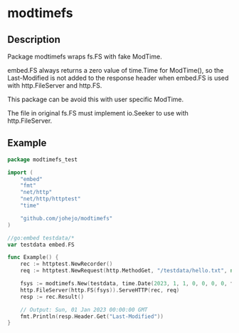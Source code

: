 # modtimefs

## Description

Package modtimefs wraps fs.FS with fake ModTime.

embed.FS always returns a zero value of time.Time for ModTime(), so the Last-Modified is not added to the response header when embed.FS is used with http.FileServer and http.FS.

This package can be avoid this with user specific ModTime.

The file in original fs.FS must implement io.Seeker to use with http.FileServer.

## Example

```go
package modtimefs_test

import (
	"embed"
	"fmt"
	"net/http"
	"net/http/httptest"
	"time"

	"github.com/johejo/modtimefs"
)

//go:embed testdata/*
var testdata embed.FS

func Example() {
	rec := httptest.NewRecorder()
	req := httptest.NewRequest(http.MethodGet, "/testdata/hello.txt", nil)

	fsys := modtimefs.New(testdata, time.Date(2023, 1, 1, 0, 0, 0, 0, time.UTC))
	http.FileServer(http.FS(fsys)).ServeHTTP(rec, req)
	resp := rec.Result()

	// Output: Sun, 01 Jan 2023 00:00:00 GMT
	fmt.Println(resp.Header.Get("Last-Modified"))
}
```
